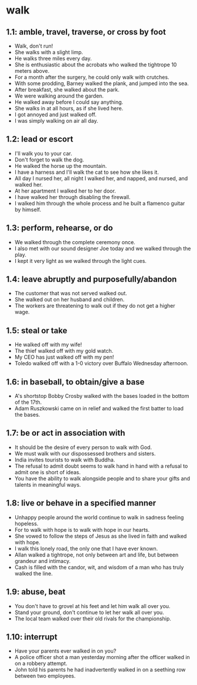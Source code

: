 # walk
## 1.1: amble, travel, traverse, or cross by foot

  *  Walk, don't run!
  *  She walks with a slight limp.
  *  He walks three miles every day.
  *  She is enthusiastic about the acrobats who walked the tightrope 10 meters above.
  *  For a month after the surgery, he could only walk with crutches.
  *  With some prodding, Barney walked the plank, and jumped into the sea.
  *  After breakfast, she walked about the park.
  *  We were walking around the garden.
  *  He walked away before I could say anything.
  *  She walks in at all hours, as if she lived here.
  *  I got annoyed and just walked off.
  *  I was simply walking on air all day.

## 1.2: lead or escort

  *  I'll walk you to your car.
  *  Don't forget to walk the dog.
  *  He walked the horse up the mountain.
  *  I have a harness and I'll walk the cat to see how she likes it.
  *  All day I nursed her, all night I walked her, and napped, and nursed, and walked her.
  *  At her apartment I walked her to her door.
  *  I have walked her through disabling the firewall.
  *  I walked him through the whole process and he built a flamenco guitar by himself.

## 1.3: perform, rehearse, or do

  *  We walked through the complete ceremony once.
  *  I also met with our sound designer Joe today and we walked through the play.
  *  I kept it very light as we walked through the light cues.

## 1.4: leave abruptly and purposefully/abandon

  *  The customer that was not served walked out.
  *  She walked out on her husband and children.
  *  The workers are threatening to walk out if they do not get a higher wage.

## 1.5: steal or take

  *  He walked off with my wife!
  *  The thief walked off with my gold watch.
  *  My CEO has just walked off with my pen!
  *  Toledo walked off with a 1-0 victory over Buffalo Wednesday afternoon.

## 1.6: in baseball, to obtain/give a base

  *  A's shortstop Bobby Crosby walked with the bases loaded in the bottom of the 17th.
  *  Adam Ruszkowski came on in relief and walked the first batter to load the bases.

## 1.7: be or act in association with

  *  It should be the desire of every person to walk with God.
  *  We must walk with our dispossessed brothers and sisters.
  *  India invites tourists to walk with Buddha.
  *  The refusal to admit doubt seems to walk hand in hand with a refusal to admit one is short of ideas.
  *  You have the ability to walk alongside people and to share your gifts and talents in meaningful ways.

## 1.8: live or behave in a specified manner

  *  Unhappy people around the world continue to walk in sadness feeling hopeless.
  *  For to walk with hope is to walk with hope in our hearts.
  *  She vowed to follow the steps of Jesus as she lived in faith and walked with hope.
  *  I walk this lonely road, the only one that I have ever known.
  *  Allan walked a tightrope, not only between art and life, but between grandeur and intimacy.
  *  Cash is filled with the candor, wit, and wisdom of a man who has truly walked the line.

## 1.9: abuse, beat

  *  You don't have to grovel at his feet and let him walk all over you.
  *  Stand your ground, don't continue to let her walk all over you.
  *  The local team walked over their old rivals for the championship.

## 1.10: interrupt

  *  Have your parents ever walked in on you?
  *  A police officer shot a man yesterday morning after the officer walked in on a robbery attempt.
  *  John told his parents he had inadvertently walked in on a seething row between two employees.
